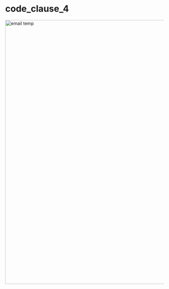 # code_clause_4

<img width="839" alt="email temp" src="https://github.com/malayjoshhi/code_clause_4/assets/115916405/acad4efe-23d2-41dd-a20e-03e7fd66727f">
